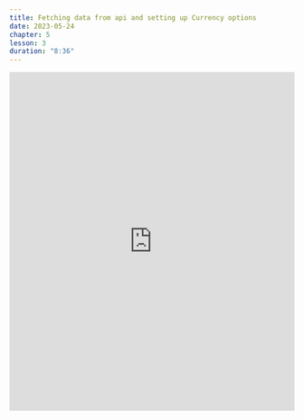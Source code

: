 ```yaml
---
title: Fetching data from api and setting up Currency options
date: 2023-05-24
chapter: 5
lesson: 3
duration: "8:36"
---
```

<iframe width="100%" height="600" src="https://www.youtube.com/embed/ZU8E1iUrf-I" title="Fetching data from api and setting up Currency options" frameborder="0" allow="accelerometer; autoplay; clipboard-write; encrypted-media; gyroscope; picture-in-picture" allowfullscreen></iframe>

